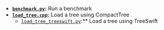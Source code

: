 * **[`benchmark.py`](benchmark.py):** Run a benchmark
* **[`load_tree.cpp`](load_tree.cpp):** Load a tree using CompactTree
    * [`load_tree_treeswift.py`](load_tree_treeswift.py):** Load a tree using TreeSwift
